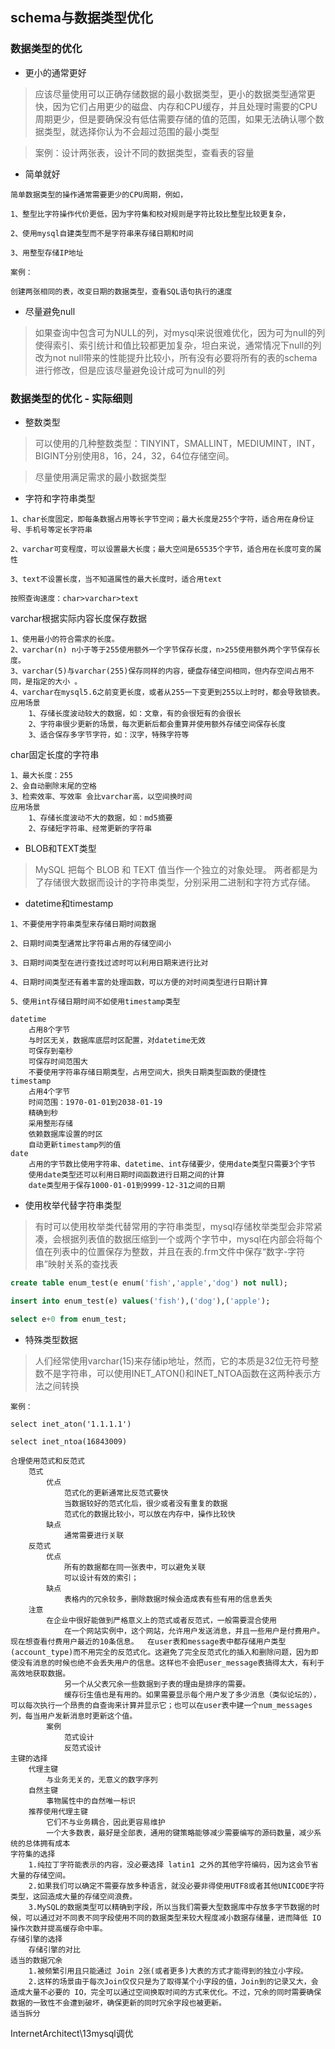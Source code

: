 ## schema与数据类型优化

### 数据类型的优化

* 更小的通常更好

> 应该尽量使用可以正确存储数据的最小数据类型，更小的数据类型通常更快，因为它们占用更少的磁盘、内存和CPU缓存，并且处理时需要的CPU周期更少，但是要确保没有低估需要存储的值的范围，如果无法确认哪个数据类型，就选择你认为不会超过范围的最小类型

> 案例：设计两张表，设计不同的数据类型，查看表的容量

* 简单就好

```text
简单数据类型的操作通常需要更少的CPU周期，例如，

1、整型比字符操作代价更低，因为字符集和校对规则是字符比较比整型比较更复杂，

2、使用mysql自建类型而不是字符串来存储日期和时间

3、用整型存储IP地址

案例：

创建两张相同的表，改变日期的数据类型，查看SQL语句执行的速度
```

* 尽量避免null

> 如果查询中包含可为NULL的列，对mysql来说很难优化，因为可为null的列使得索引、索引统计和值比较都更加复杂，坦白来说，通常情况下null的列改为not null带来的性能提升比较小，所有没有必要将所有的表的schema进行修改，但是应该尽量避免设计成可为null的列

### 数据类型的优化 - 实际细则

* 整数类型

> 可以使用的几种整数类型：TINYINT，SMALLINT，MEDIUMINT，INT，BIGINT分别使用8，16，24，32，64位存储空间。
  
> 尽量使用满足需求的最小数据类型

* 字符和字符串类型

```text
1、char长度固定，即每条数据占用等长字节空间；最大长度是255个字符，适合用在身份证号、手机号等定长字符串

2、varchar可变程度，可以设置最大长度；最大空间是65535个字节，适合用在长度可变的属性

3、text不设置长度，当不知道属性的最大长度时，适合用text

按照查询速度：char>varchar>text
```

varchar根据实际内容长度保存数据

```text
1、使用最小的符合需求的长度。
2、varchar(n) n小于等于255使用额外一个字节保存长度，n>255使用额外两个字节保存长度。
3、varchar(5)与varchar(255)保存同样的内容，硬盘存储空间相同，但内存空间占用不同，是指定的大小 。
4、varchar在mysql5.6之前变更长度，或者从255一下变更到255以上时时，都会导致锁表。
应用场景
    1、存储长度波动较大的数据，如：文章，有的会很短有的会很长
    2、字符串很少更新的场景，每次更新后都会重算并使用额外存储空间保存长度
    3、适合保存多字节字符，如：汉字，特殊字符等
```

char固定长度的字符串

```text
1、最大长度：255
2、会自动删除末尾的空格
3、检索效率、写效率 会比varchar高，以空间换时间
应用场景
    1、存储长度波动不大的数据，如：md5摘要
    2、存储短字符串、经常更新的字符串
```

* BLOB和TEXT类型

> MySQL 把每个 BLOB 和 TEXT 值当作一个独立的对象处理。
两者都是为了存储很大数据而设计的字符串类型，分别采用二进制和字符方式存储。


* datetime和timestamp

```text
1、不要使用字符串类型来存储日期时间数据

2、日期时间类型通常比字符串占用的存储空间小

3、日期时间类型在进行查找过滤时可以利用日期来进行比对

4、日期时间类型还有着丰富的处理函数，可以方便的对时间类型进行日期计算

5、使用int存储日期时间不如使用timestamp类型
```

```text
datetime
    占用8个字节
    与时区无关，数据库底层时区配置，对datetime无效
    可保存到毫秒
    可保存时间范围大
    不要使用字符串存储日期类型，占用空间大，损失日期类型函数的便捷性
timestamp
    占用4个字节
    时间范围：1970-01-01到2038-01-19
    精确到秒
    采用整形存储
    依赖数据库设置的时区
    自动更新timestamp列的值
date
    占用的字节数比使用字符串、datetime、int存储要少，使用date类型只需要3个字节
    使用date类型还可以利用日期时间函数进行日期之间的计算
    date类型用于保存1000-01-01到9999-12-31之间的日期
```

* 使用枚举代替字符串类型

> 有时可以使用枚举类代替常用的字符串类型，mysql存储枚举类型会非常紧凑，会根据列表值的数据压缩到一个或两个字节中，mysql在内部会将每个值在列表中的位置保存为整数，并且在表的.frm文件中保存“数字-字符串”映射关系的查找表
 
```sql
create table enum_test(e enum('fish','apple','dog') not null);

insert into enum_test(e) values('fish'),('dog'),('apple');

select e+0 from enum_test;
``` 

* 特殊类型数据

> 人们经常使用varchar(15)来存储ip地址，然而，它的本质是32位无符号整数不是字符串，可以使用INET_ATON()和INET_NTOA函数在这两种表示方法之间转换
 
```text
案例：

select inet_aton('1.1.1.1')

select inet_ntoa(16843009)
``` 
  
```text
合理使用范式和反范式
	范式
		优点
			范式化的更新通常比反范式要快
			当数据较好的范式化后，很少或者没有重复的数据
			范式化的数据比较小，可以放在内存中，操作比较快
		缺点
			通常需要进行关联
	反范式
		优点
			所有的数据都在同一张表中，可以避免关联
			可以设计有效的索引；
		缺点
			表格内的冗余较多，删除数据时候会造成表有些有用的信息丢失
	注意
		在企业中很好能做到严格意义上的范式或者反范式，一般需要混合使用
			在一个网站实例中，这个网站，允许用户发送消息，并且一些用户是付费用户。现在想查看付费用户最近的10条信息。  在user表和message表中都存储用户类型(account_type)而不用完全的反范式化。这避免了完全反范式化的插入和删除问题，因为即使没有消息的时候也绝不会丢失用户的信息。这样也不会把user_message表搞得太大，有利于高效地获取数据。
			另一个从父表冗余一些数据到子表的理由是排序的需要。
			缓存衍生值也是有用的。如果需要显示每个用户发了多少消息（类似论坛的），可以每次执行一个昂贵的自查询来计算并显示它；也可以在user表中建一个num_messages列，每当用户发新消息时更新这个值。
		案例
			范式设计
			反范式设计
主键的选择
	代理主键
		与业务无关的，无意义的数字序列
	自然主键
		事物属性中的自然唯一标识
	推荐使用代理主键
		它们不与业务耦合，因此更容易维护
		一个大多数表，最好是全部表，通用的键策略能够减少需要编写的源码数量，减少系统的总体拥有成本
字符集的选择
	1.纯拉丁字符能表示的内容，没必要选择 latin1 之外的其他字符编码，因为这会节省大量的存储空间。
	2.如果我们可以确定不需要存放多种语言，就没必要非得使用UTF8或者其他UNICODE字符类型，这回造成大量的存储空间浪费。
	3.MySQL的数据类型可以精确到字段，所以当我们需要大型数据库中存放多字节数据的时候，可以通过对不同表不同字段使用不同的数据类型来较大程度减小数据存储量，进而降低 IO 操作次数并提高缓存命中率。
存储引擎的选择
	存储引擎的对比
适当的数据冗余
	1.被频繁引用且只能通过 Join 2张(或者更多)大表的方式才能得到的独立小字段。
	2.这样的场景由于每次Join仅仅只是为了取得某个小字段的值，Join到的记录又大，会造成大量不必要的 IO，完全可以通过空间换取时间的方式来优化。不过，冗余的同时需要确保数据的一致性不会遭到破坏，确保更新的同时冗余字段也被更新。
适当拆分
```


InternetArchitect\13mysql调优
